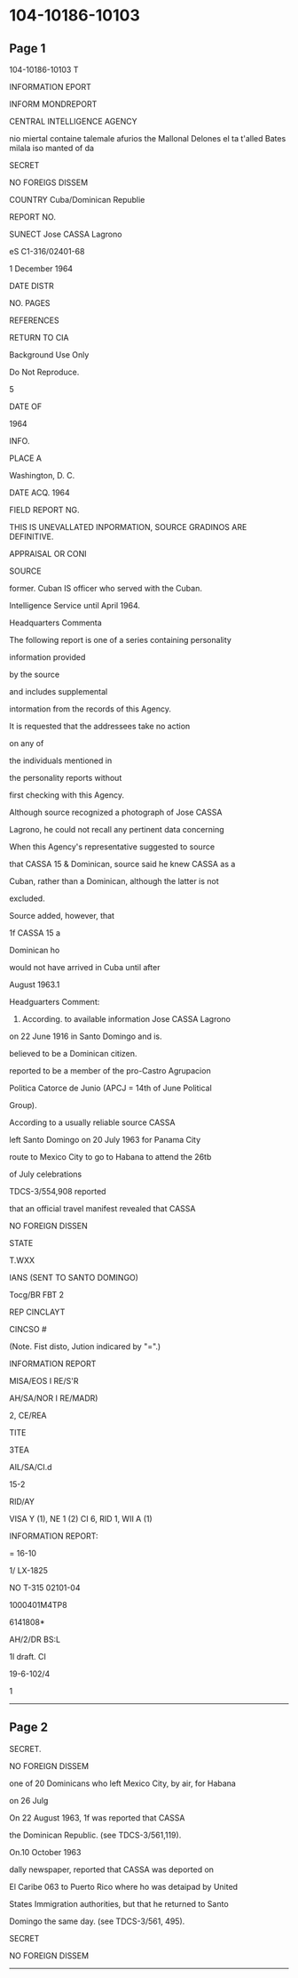 # 104-10186-10103

## Page 1

104-10186-10103 T

INFORMATION EPORT

INFORM MONDREPORT

CENTRAL INTELLIGENCE AGENCY

nio miertal containe talemale afurios the Mallonal Delones el ta t'alled Bates milala iso manted of da

SECRET

NO FOREIGS DISSEM

COUNTRY Cuba/Dominican Republie

REPORT NO.

SUNECT Jose CASSA Lagrono

eS C1-316/02401-68

1 December 1964

DATE DISTR

NO. PAGES

REFERENCES

RETURN TO CIA

Background Use Only

Do Not Reproduce.

5

DATE OF

1964

INFO.

PLACE A

Washington, D. C.

DATE ACQ. 1964

FIELD REPORT NG.

THIS IS UNEVALLATED INPORMATION, SOURCE GRADINOS ARE DEFINITIVE.

APPRAISAL OR CONI

SOURCE

former. Cuban IS officer who served with the Cuban.

Intelligence Service until April 1964.

Headquarters Commenta

The following report is one of a series containing personality

information provided

by the source

and includes supplemental

intormation from the records of this Agency.

It is requested that the addressees take no action

on any of

the individuals mentioned in

the personality reports without

first checking with this Agency.

Although source recognized a photograph of Jose CASSA

Lagrono, he could not recall any pertinent data concerning

When this Agency's representative suggested to source

that CASSA 15 & Dominican, source said he knew CASSA as a

Cuban, rather than a Dominican, although the latter is not

excluded.

Source added, however, that

1f CASSA 15 a

Dominican ho

would not have arrived in Cuba until after

August 1963.1

Headguarters Comment:

1. According. to available information Jose CASSA Lagrono

on 22 June 1916 in Santo Domingo and is.

believed to be a Dominican citizen.

reported to be a member of the pro-Castro Agrupacion

Politica Catorce de Junio (APCJ = 14th of June Political

Group).

According to a usually reliable source CASSA

left Santo Domingo on 20 July 1963 for Panama City

route to Mexico City to go to Habana to attend the 26tb

of July celebrations

TDCS-3/554,908 reported

that an official travel manifest revealed that CASSA

NO FOREIGN DISSEN

STATE

T.WXX

IANS (SENT TO SANTO DOMINGO)

Tocg/BR FBT 2

REP CINCLAYT

CINCSO #

(Note. Fist disto, Jution indicared by "=".)

INFORMATION REPORT

MISA/EOS I RE/S'R

AH/SA/NOR I RE/MADR)

2, CE/REA

TITE

3TEA

AIL/SA/CI.d

15-2

RID/AY

VISA Y (1), NE 1 (2) CI 6, RID 1, WII A (1)

INFORMATION REPORT:

= 16-10

1/ LX-1825

NO T-315 02101-04

1000401M4TP8

6141808*

AH/2/DR BS:L

1l draft. CI

19-6-102/4

1

---

## Page 2

SECRET.

NO FOREIGN DISSEM

one of 20 Dominicans who left Mexico City, by air, for Habana

on 26 Julg

On 22 August 1963, 1f was reported that CASSA

the Dominican Republic. (see TDCS-3/561,119).

On.10 October 1963

dally newspaper, reported that CASSA was deported on

El Caribe 063 to Puerto Rico where ho was detaipad by United

States Immigration authorities, but that he returned to Santo

Domingo the same day. (see TDCS-3/561, 495).

SECRET

NO FOREIGN DISSEM

---

